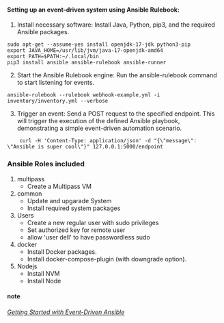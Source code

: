 #### Setting up an event-driven system using Ansible Rulebook:

1. Install necessary software: Install Java, Python, pip3, and the required Ansible packages.

``` shell
sudo apt-get --assume-yes install openjdk-17-jdk python3-pip
export JAVA_HOME=/usr/lib/jvm/java-17-openjdk-amd64
export PATH=$PATH:~/.local/bin
pip3 install ansible ansible-rulebook ansible-runner

```
2. Start the Ansible Rulebook engine: Run the ansible-rulebook command to start listening for events.

``` shell
ansible-rulebook --rulebook webhook-example.yml -i inventory/inventory.yml --verbose

```

3. Trigger an event: Send a POST request to the specified endpoint.
This will trigger the execution of the defined Ansible playbook, demonstrating a simple event-driven automation scenario.


``` shell
	curl -H 'Content-Type: application/json' -d "{\"message\": \"Ansible is super cool\"}" 127.0.0.1:5000/endpoint
```
 ### Ansible Roles included


1. multipass  
      - Create a Multipass VM	 
2. common 
      - Update and upgarade System  
      - Install required system packages	
3. Users
      - Create a new regular user with sudo privileges	
      - Set authorized key for remote user	
      - allow 'user dell' to have passwordless sudo	
4. docker
      - Install Docker packages.	
      - Install docker-compose-plugin (with downgrade option).
5. Nodejs
      - Install NVM
      - Install Node 

#### note
###### [Getting Started with Event-Driven Ansible](https://www.redhat.com/en/technologies/management/ansible/trial?sc_cid=7013a000002w14FAAQ&gad_source=1&gclid=CjwKCAiApsm7BhBZEiwAvIu2X-PGQiSFMisp1sLDhVg4b_0aXsaGnVSlV_uEOtLSB61itGlKp_IVexoCeaAQAvD_BwE&gclsrc=aw.ds)